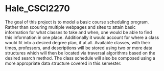 # Hale_CSCI2270

The goal of this project is to model a basic course scheduling program. Rather than scouring multiple webpages and sites to attain basic information for what classes to take and when, one would be able to find this information in one place. Additionally it would account for where a class would fit into a desired degree plan, if at all. Available classes, with their times, professors, and descriptions will be stored using two or more data structures which will then be located via traversal algorithms based on the desired search method. The class schedule will also be composed using a more appropriate data structure covered in this semester.
